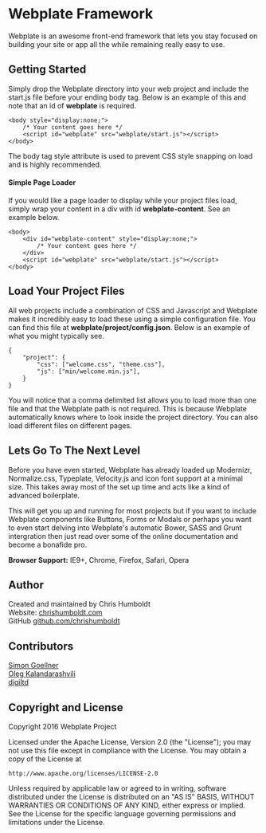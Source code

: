 # Webplate Framework
Webplate is an awesome front-end framework that lets you stay focused on building your site or app all the while remaining really easy to use.

## Getting Started
Simply drop the Webplate directory into your web project and include the start.js file before your ending body tag. Below is an example of this and note that an id of **webplate** is required.
```
<body style="display:none;">
    /* Your content goes here */
    <script id="webplate" src="webplate/start.js"></script>
</body>
```
The body tag style attribute is used to prevent CSS style snapping on load and is highly recommended.

#### Simple Page Loader
If you would like a page loader to display while your project files load, simply wrap your content in a div with id **webplate-content**. See an example below.
```
<body>
    <div id="webplate-content" style="display:none;">
        /* Your content goes here */
    </div>
    <script id="webplate" src="webplate/start.js"></script>
</body>
```

## Load Your Project Files
All web projects include a combination of CSS and Javascript and Webplate makes it incredibly easy to load these using a simple configuration file. You can find this file at <b>webplate/project/config.json</b>. Below is an example of what you might typically see.

```
{
    "project": {
        "css": ["welcome.css", "theme.css"],
        "js": ["min/welcome.min.js"],
    }
}
```

You will notice that a comma delimited list allows you to load more than one file and that the Webplate path is not required. This is because Webplate automatically knows where to look inside the project directory. You can also load different files on different pages.

## Lets Go To The Next Level
Before you have even started, Webplate has already loaded up Modernizr, Normalize.css, Typeplate, Velocity.js and icon font support at a minimal size. This takes away most of the set up time and acts like a kind of advanced boilerplate.

This will get you up and running for most projects but if you want to include Webplate components like Buttons, Forms or Modals or perhaps you want to even start delving into Webplate's automatic Bower, SASS and Grunt intergration then just read over some of the online documentation and become a bonafide pro.

<b>Browser Support:</b> IE9+, Chrome, Firefox, Safari, Opera

## Author
Created and maintained by Chris Humboldt<br>
Website: <a href="http://chrishumboldt.com/">chrishumboldt.com</a><br>
GitHub <a href="https://github.com/chrishumboldt">github.com/chrishumboldt</a><br>


## Contributors
<a href="https://github.com/simeydotme">Simon Goellner</a><br>
<a href="https://github.com/V1RTUOZ">Oleg Kalandarashvili</a><br>
<a href="https://github.com/digiltd">digiltd</a>

## Copyright and License
Copyright 2016 Webplate Project

Licensed under the Apache License, Version 2.0 (the "License");
you may not use this file except in compliance with the License.
You may obtain a copy of the License at

    http://www.apache.org/licenses/LICENSE-2.0

Unless required by applicable law or agreed to in writing, software
distributed under the License is distributed on an "AS IS" BASIS,
WITHOUT WARRANTIES OR CONDITIONS OF ANY KIND, either express or implied.
See the License for the specific language governing permissions and
limitations under the License.
